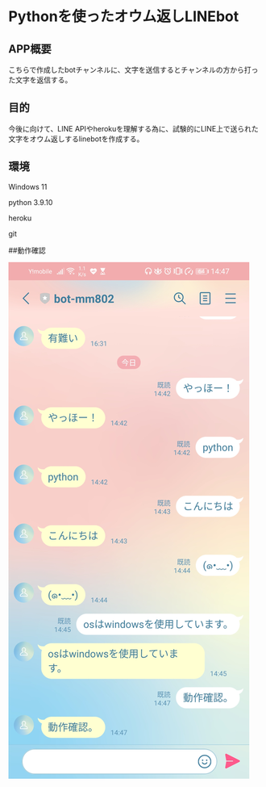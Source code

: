 # Pythonを使ったオウム返しLINEbot
## APP概要
こちらで作成したbotチャンネルに、文字を送信するとチャンネルの方から打った文字を返信する。
## 目的
今後に向けて、LINE APIやherokuを理解する為に、試験的にLINE上で送られた文字をオウム返しするlinebotを作成する。

## 環境
Windows 11

python 3.9.10

heroku

git

##動作確認

![画像](./image/Screenshot_20220323_144720_jp.naver.line.android.jpg)
